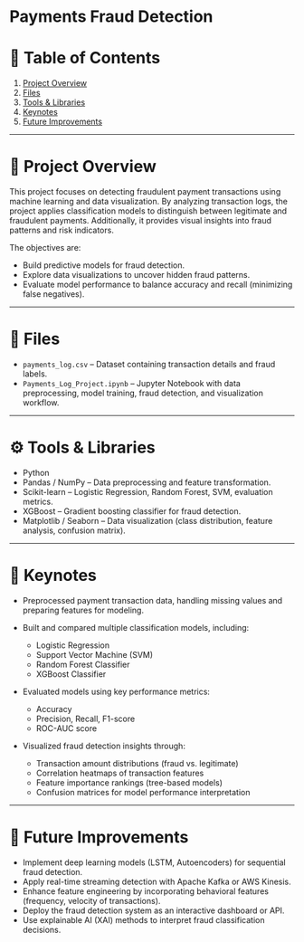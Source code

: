 # Payments Fraud Detection


# 📃 Table of Contents

1. [Project Overview](#-project-overview)
2. [Files](#-files)
3. [Tools & Libraries](#-tools-libraries)
4. [Keynotes](#-keynotes)
5. [Future Improvements](#-future-improvements)

---

# 📘 Project Overview

This project focuses on detecting fraudulent payment transactions using machine learning and data visualization. By analyzing transaction logs, the project applies classification models to distinguish between legitimate and fraudulent payments. Additionally, it provides visual insights into fraud patterns and risk indicators.

The objectives are:
- Build predictive models for fraud detection.
- Explore data visualizations to uncover hidden fraud patterns.
- Evaluate model performance to balance accuracy and recall (minimizing false negatives).

---

# 📂 Files

- `payments_log.csv` – Dataset containing transaction details and fraud labels.
- `Payments_Log_Project.ipynb` – Jupyter Notebook with data preprocessing, model training, fraud detection, and visualization workflow.

---

# ⚙️ Tools & Libraries

- Python
- Pandas / NumPy – Data preprocessing and feature transformation.
- Scikit-learn – Logistic Regression, Random Forest, SVM, evaluation metrics.
- XGBoost – Gradient boosting classifier for fraud detection.
- Matplotlib / Seaborn – Data visualization (class distribution, feature analysis, confusion matrix).

---

# 📝 Keynotes

- Preprocessed payment transaction data, handling missing values and preparing features for modeling.

- Built and compared multiple classification models, including:
  - Logistic Regression
  - Support Vector Machine (SVM)
  - Random Forest Classifier
  - XGBoost Classifier

- Evaluated models using key performance metrics:
  - Accuracy
  - Precision, Recall, F1-score
  - ROC-AUC score

- Visualized fraud detection insights through:
  - Transaction amount distributions (fraud vs. legitimate)
  - Correlation heatmaps of transaction features
  - Feature importance rankings (tree-based models)
  - Confusion matrices for model performance interpretation

---

# 🚀 Future Improvements

- Implement deep learning models (LSTM, Autoencoders) for sequential fraud detection.
- Apply real-time streaming detection with Apache Kafka or AWS Kinesis.
- Enhance feature engineering by incorporating behavioral features (frequency, velocity of transactions).
- Deploy the fraud detection system as an interactive dashboard or API.
- Use explainable AI (XAI) methods to interpret fraud classification decisions.
